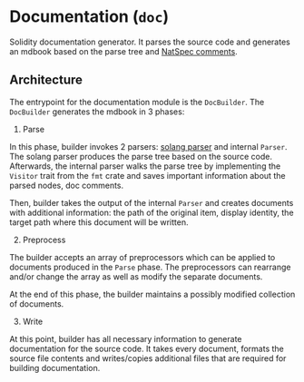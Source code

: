 # Documentation (`doc`)

Solidity documentation generator. It parses the source code and generates an mdbook
based on the parse tree and [NatSpec comments](https://docs.soliditylang.org/en/v0.8.17/natspec-format.html).

## Architecture

The entrypoint for the documentation module is the `DocBuilder`.
The `DocBuilder` generates the mdbook in 3 phases:

1. Parse

In this phase, builder invokes 2 parsers: [solang parser](https://github.com/hyperledger-labs/solang) and internal `Parser`. The solang parser produces the parse tree based on the source code. Afterwards, the internal parser walks the parse tree by implementing the `Visitor` trait from the `fmt` crate and saves important information about the parsed nodes, doc comments.

Then, builder takes the output of the internal `Parser` and creates documents with additional information: the path of the original item, display identity, the target path where this document will be written.

2. Preprocess

The builder accepts an array of preprocessors which can be applied to documents produced in the `Parse` phase. The preprocessors can rearrange and/or change the array as well as modify the separate documents.

At the end of this phase, the builder maintains a possibly modified collection of documents.

3. Write

At this point, builder has all necessary information to generate documentation for the source code. It takes every document, formats the source file contents and writes/copies additional files that are required for building documentation.

